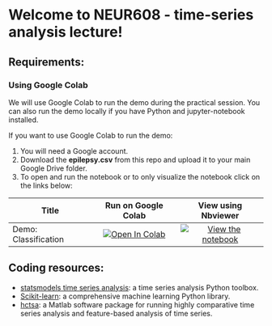 # Welcome to NEUR608 - time-series analysis lecture!

## Requirements:
### Using Google Colab
We will use Google Colab to run the demo during the practical session. You can also run the demo locally if you have Python and jupyter-notebook installed.

If you want to use Google Colab to run the demo:

1. You will need a Google account.
2. Download the **epilepsy.csv** from this repo and upload it to your main Google Drive folder.
3. To open and run the notebook or to only visualize the notebook click on the links below:

| Title        | Run on Google Colab | View using Nbviewer |
| ------------- |:-------------:|:-----:|
| Demo: Classification | [![Open In Colab](https://colab.research.google.com/assets/colab-badge.svg)](https://colab.research.google.com/github/gshafiei/NEUR608TimeSeriesAnalysis/blob/main/demo_seizureClassification.ipynb) | [![View the notebook](https://img.shields.io/badge/render-nbviewer-orange.svg)](https://nbviewer.jupyter.org/github/gshafiei/NEUR608TimeSeriesAnalysis/blob/main/demo_seizureClassification.ipynb?flush_cache=true) |

## Coding resources:
* [statsmodels time series analysis](https://www.statsmodels.org/stable/user-guide.html#time-series-analysis): a time series analysis Python toolbox.
* [Scikit-learn](https://scikit-learn.org/stable/): a comprehensive machine learning Python library. 
* [hctsa](https://hctsa-users.gitbook.io/hctsa-manual/): a Matlab software package for running highly comparative time series analysis and feature-based analysis of time series.
